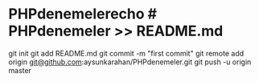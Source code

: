 # PHPdenemelerecho # PHPdenemeler >> README.md
git init
git add README.md
git commit -m "first commit"
git remote add origin git@github.com:aysunkarahan/PHPdenemeler.git
git push -u origin master
